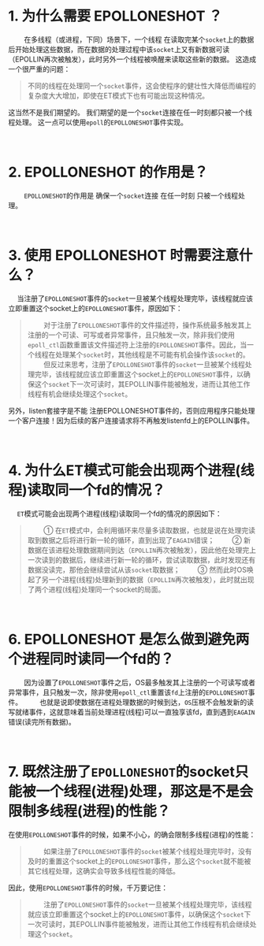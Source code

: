 # 1. 为什么需要 EPOLLONESHOT ？
&emsp;&emsp; 在多线程（或进程，下同）场景下，一个线程 在读取完某个`socket`上的数据后开始处理这些数据，而在数据的处理过程中该`socket`上又有新数据可读（EPOLLIN再次被触发），此时另外一个线程被唤醒来读取这些新的数据。 这造成一个很严重的问题：
> 不同的线程在处理同一个`socket`事件，这会使程序的健壮性大降低而编程的复杂度大大增加，即使在ET模式下也有可能出现这种情况。
> 
这当然不是我们期望的。 我们期望的是一个`socket`连接在任一时刻都只被一个线程处理。 这一点可以使用`epoll`的`EPOLLONESHOT`事件实现。



&emsp;
&emsp;
# 2. EPOLLONESHOT 的作用是？
&emsp;&emsp; `EPOLLONESHOT`的作用是 确保一个`socket`连接 在任一时刻 只被一个线程处理。



&emsp;
&emsp;
# 3. 使用 EPOLLONESHOT 时需要注意什么？
&emsp; 当注册了`EPOLLONESHOT`事件的`socket`一旦被某个线程处理完毕，该线程就应该立即重置这个socket上的`EPOLLONESHOT`事件，原因如下：
> &emsp;&emsp; 对于注册了`EPOLLONESHOT`事件的文件描述符，操作系统最多触发其上注册的一个可读、可写或者异常事件，且只触发一次，除非我们使用`epoll_ctl`函数重置该文件描述符上注册的`EPOLLONESHOT`事件。因此，当一个线程在处理某个`socket`时，其他线程是不可能有机会操作该`socket`的。 
> &emsp;&emsp; 但反过来思考，注册了`EPOLLONESHOT`事件的`socket`一旦被某个线程处理完毕，该线程就应该立即重置这个socket上的`EPOLLONESHOT`事件，以确保这个`socket`下一次可读时，其EPOLLIN事件能被触发，进而让其他工作线程有机会继续处理这个`socket`。
> 
另外，listen套接字是不能 注册EPOLLONESHOT事件的，否则应用程序只能处理一个客户连接！因为后续的客户连接请求将不再触发listenfd上的EPOLLIN事件。



&emsp;
&emsp;
# 4. 为什么ET模式可能会出现两个进程(线程)读取同一个fd的情况？
&emsp; `ET`模式可能会出现两个进程(线程)读取同一个fd的情况的原因如下：
> &emsp;&emsp; ① 在`ET`模式中，会利用循环来尽量多读取数据，也就是说在处理完读取到数据之后将进行新一轮的循环，直到出现了`EAGAIN`错误；
> &emsp;&emsp; ② 新数据在该进程处理数据期间到达（`EPOLLIN`再次被触发），因此他在处理完上一次读到的数据后，继续进行新一轮的循环，尝试读取数据，此时发现还有数据没读完，那他会继续尝试从该`socket`取数据；
> &emsp;&emsp; ③ 然而此时OS唤起了另一个进程(线程)处理新到的数据（`EPOLLIN`再次被触发），此时就出现了两个进程(线程)处理同一个socket的局面。
> 



&emsp;
&emsp;
# 6. EPOLLONESHOT 是怎么做到避免两个进程同时读同一个fd的？
&emsp;&emsp; 因为设置了`EPOLLONESHOT`事件之后，OS最多触发其上注册的一个可读写或者异常事件，且只触发一次，除非使用`epoll_ctl`重置该`fd`上注册的`EPOLLONESHOT`事件。
&emsp;&emsp; 也就是说即使数据在进程处理数据的时候到达，`OS`压根不会触发新的读写就绪事件，这就意味着当前处理进程(线程)可以一直独享该fd，直到遇到`EAGAIN`错误(读完所有数据)。



&emsp;
&emsp;
# 7. 既然注册了`EPOLLONESHOT`的socket只能被一个线程(进程)处理，那这是不是会限制多线程(进程)的性能？
在使用`EPOLLONESHOT`事件的时候，如果不小心，的确会限制多线程(进程)的性能：
> &emsp;&emsp; 如果注册了`EPOLLONESHOT`事件的`socket`被某个线程处理完毕时，没有及时的重置这个socket上的`EPOLLONESHOT`事件，那么这个`socket`就不能被其它线程处理，这确实会导致多线程性能的降低。
> 
因此，使用`EPOLLONESHOT`事件的时候，千万要记住：
> &emsp;&emsp; 注册了`EPOLLONESHOT`事件的`socket`一旦被某个线程处理完毕，该线程就应该立即重置这个socket上的`EPOLLONESHOT`事件，以确保这个`socket`下一次可读时，其EPOLLIN事件能被触发，进而让其他工作线程有机会继续处理这个`socket`。
> 


